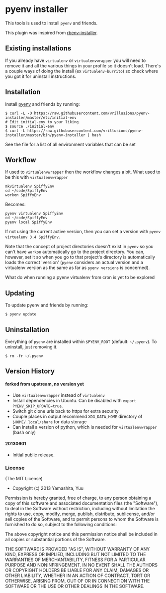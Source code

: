 # pyenv installer

This tools is used to install `pyenv` and friends.

This plugin was inspired from [rbenv-installer](https://github.com/fesplugas/rbenv-installer).

## Existing installations

If you already have `virtualenv` or `virtualenvwrapper` you will need to remove it and all the various things in your profile so it doesn't load. There's a couple ways of doing the install (ex `virtualenv-burrito`) so check where you got it for uninstall instructions.

## Installation

Install [pyenv](https://github.com/yyuu/pyenv) and friends by running:

    $ curl -L -O https://raw.githubusercontent.com/vrillusions/pyenv-installer/master/etc/initial-env
    # Edit initial-env to your liking
    $ source ./initial-env
    $ curl -L https://raw.githubusercontent.com/vrillusions/pyenv-installer/master/bin/pyenv-installer | bash

See the file for a list of all environment variables that can be set

## Workflow

If used to `virtualenvwrapper` then the workflow changes a bit. What used to be this with `virtualenvwrapper`

    mkvirtualenv SpiffyEnv
    cd ~/code/SpiffyEnv
    workon SpiffyEnv

Becomes:

    pyenv virtualenv SpiffyEnv
    cd ~/code/SpiffyEnv
    pyenv local SpiffyEnv

If not using the current active version, then you can set a version with `pyenv virtualenv 3.4 SpiffyEnv`.

Note that the concept of project directories doesn't exist in `pyenv` so you can't have `workon` automatically go to the project directory. You can, however, set it so when you go to that project's directory is automatically loads the correct 'version' (`pyenv` considers an actual version and a virtualenv version as the same as far as `pyenv versions` is concerned).

What do when running a pyenv virtualenv from cron is yet to be explored

## Updating

To update pyenv and friends by running:

    $ pyenv update

## Uninstallation

Everything of `pyenv` are installed within `$PYENV_ROOT` (default: `~/.pyenv`). To uninstall, just removing it.

    $ rm -fr ~/.pyenv

## Version History

#### forked from upstream, no version yet

* Use `virtualenvwrapper` instead of `virtualenv`
* Install dependencies in Ubuntu. Can be disabled with `export PYENV_SKIP_UPDATE=true`.
* Switch git clone urls back to https for extra security
* Couple places in output recommend `XDG_DATA_HOME` directory of `$HOME/.local/share` for data storage
* Can install a version of python, which is needed for `virtualenvwrapper` (bash only)

#### 20130601

 * Initial public release.

### License

(The MIT License)

* Copyright (c) 2013 Yamashita, Yuu

Permission is hereby granted, free of charge, to any person obtaining
a copy of this software and associated documentation files (the
"Software"), to deal in the Software without restriction, including
without limitation the rights to use, copy, modify, merge, publish,
distribute, sublicense, and/or sell copies of the Software, and to
permit persons to whom the Software is furnished to do so, subject to
the following conditions:

The above copyright notice and this permission notice shall be
included in all copies or substantial portions of the Software.

THE SOFTWARE IS PROVIDED "AS IS", WITHOUT WARRANTY OF ANY KIND,
EXPRESS OR IMPLIED, INCLUDING BUT NOT LIMITED TO THE WARRANTIES OF
MERCHANTABILITY, FITNESS FOR A PARTICULAR PURPOSE AND
NONINFRINGEMENT. IN NO EVENT SHALL THE AUTHORS OR COPYRIGHT HOLDERS BE
LIABLE FOR ANY CLAIM, DAMAGES OR OTHER LIABILITY, WHETHER IN AN ACTION
OF CONTRACT, TORT OR OTHERWISE, ARISING FROM, OUT OF OR IN CONNECTION
WITH THE SOFTWARE OR THE USE OR OTHER DEALINGS IN THE SOFTWARE.

